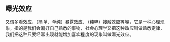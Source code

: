 ## 曝光效应

又谓多看效应、（简单、单纯）暴露效应、（纯粹）接触效应等等，它是一种心理现象，指的是我们会偏好自己熟悉的事物，社会心理学又把这种效应叫做熟悉定律，我们把这种只要经常出现就能增加喜欢程度的现象叫做曝光效应。
